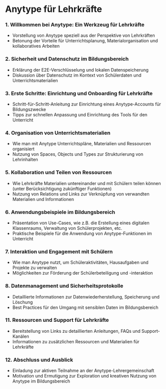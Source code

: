 # Anytype für Lehrkräfte


### 1. Willkommen bei Anytype: Ein Werkzeug für Lehrkräfte
   - Vorstellung von Anytype speziell aus der Perspektive von Lehrkräften
   - Betonung der Vorteile für Unterrichtsplanung, Materialorganisation und kollaboratives Arbeiten

### 2. Sicherheit und Datenschutz im Bildungsbereich
   - Erklärung der E2E-Verschlüsselung und lokalen Datenspeicherung
   - Diskussion über Datenschutz im Kontext von Schülerdaten und Unterrichtsmaterialien

### 3. Erste Schritte: Einrichtung und Onboarding für Lehrkräfte
   - Schritt-für-Schritt-Anleitung zur Einrichtung eines Anytype-Accounts für Bildungszwecke
   - Tipps zur schnellen Anpassung und Einrichtung des Tools für den Unterricht

### 4. Organisation von Unterrichtsmaterialien
   - Wie man mit Anytype Unterrichtspläne, Materialien und Ressourcen organisiert
   - Nutzung von Spaces, Objects und Types zur Strukturierung von Lehrinhalten

### 5. Kollaboration und Teilen von Ressourcen
   - Wie Lehrkräfte Materialien untereinander und mit Schülern teilen können (unter Berücksichtigung zukünftiger Funktionen)
   - Nutzung von Relations und Links zur Verknüpfung von verwandten Materialien und Informationen

### 6. Anwendungsbeispiele im Bildungsbereich
   - Präsentation von Use-Cases, wie z.B. die Erstellung eines digitalen Klassenraums, Verwaltung von Schülerprojekten, etc.
   - Praktische Beispiele für die Anwendung von Anytype-Funktionen im Unterricht

### 7. Interaktion und Engagement mit Schülern
   - Wie man Anytype nutzt, um Schüleraktivitäten, Hausaufgaben und Projekte zu verwalten
   - Möglichkeiten zur Förderung der Schülerbeteiligung und -interaktion

### 8. Datenmanagement und Sicherheitsprotokolle
   - Detaillierte Informationen zur Datenwiederherstellung, Speicherung und Löschung
   - Best Practices für den Umgang mit sensiblen Daten im Bildungsbereich

### 11. Ressourcen und Support für Lehrkräfte
   - Bereitstellung von Links zu detaillierten Anleitungen, FAQs und Support-Kanälen
   - Informationen zu zusätzlichen Ressourcen und Materialien für Lehrkräfte

### 12. Abschluss und Ausblick
   - Einladung zur aktiven Teilnahme an der Anytype-Lehrergemeinschaft
   - Motivation und Ermutigung zur Exploration und kreativen Nutzung von Anytype im Bildungsbereich
   
